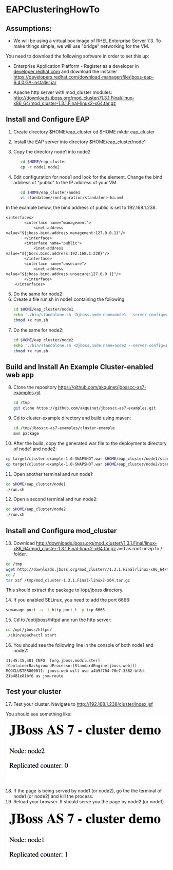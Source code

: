 # EAPClusteringHowTo

## Assumptions:

- We will be using a virtual box image of RHEL Enterprise Server 7.3. To make things simple, we will use "bridge" networking for the VM.

You need to download the following software in order to set this up:

- Enterprise Application Platform - Register as a developer in [developer.redhat.com](developer.redhat.com) and download the installer https://developers.redhat.com/download-manager/file/jboss-eap-6.4.0.GA-installer.jar

- Apache http server with mod_cluster modules: http://downloads.jboss.org/mod_cluster//1.3.1.Final/linux-x86_64/mod_cluster-1.3.1.Final-linux2-x64.tar.gz 

## Install and Configure EAP
1. Create directory $HOME/eap_cluster
   cd $HOME
   mkdir eap_cluster

2. Install the EAP server into directory $HOME/eap_cluster/node1
3. Copy the directory node1 into node2
   ```bash
      cd $HOME/eap_cluster
      cp -r node1 node2
   ```
4. Edit configuration for node1 and look for the <interfaces> element. Change the bind address of "public" to the IP address of your VM.
   ``` bash
      cd $HOME/eap_cluster/node1
      vi standalone/configuration/standalone-ha.xml 
   ```
  In the example below, the bind address of public is set to 192.168.1.238.

   ```
   <interfaces>
           <interface name="management">
               <inet-address value="${jboss.bind.address.management:127.0.0.1}"/>
           </interface>
           <interface name="public">
               <inet-address value="${jboss.bind.address:192.168.1.238}"/>
           </interface>
           <interface name="unsecure">
               <inet-address value="${jboss.bind.address.unsecure:127.0.0.1}"/>
           </interface>
       </interfaces>
   ```
5. Do the same for node2
6. Create a file run.sh in node1 containing the following:
   ```bash
   cd $HOME/eap_cluster/node1
   echo './bin/standalone.sh -Djboss.node.name=node1 --server-config=standalone-ha.xml' >> run.sh
   chmod +x run.sh
   ```
7. Do the same for node2:
   ```bash
   cd $HOME/eap_cluster/node2
   echo './bin/standalone.sh -Djboss.node.name=node2 --server-config=standalone-ha.xml -Djboss.socket.binding.port-offset=100' >> run.sh
   chmod +x run.sh
   ```
## Build and Install An Example Cluster-enabled web app   
8. Clone the repository https://github.com/akquinet/jbosscc-as7-examples.git
   ```bash
   cd /tmp
   git clone https://github.com/akquinet/jbosscc-as7-examples.git
   ```
9. Cd to cluster-example directory and build using maven:
   ```bash
   cd /tmp/jbosscc-as7-examples/cluster-example
   mvn package
   ```
10. After the build, copy the generated war file to the deployments directory of node1 and node2:
   ```bash
   cp target/cluster-example-1.0-SNAPSHOT.war $HOME/eap_cluster/node1/standalone/deployments
   cp target/cluster-example-1.0-SNAPSHOT.war $HOME/eap_cluster/node2/standalone/deployments
   ```
11. Open another terminal and run node1:
   ```bash
   cd $HOME/eap_cluster/node1
   ./run.sh
   ```
12. Open a second terminal and run node2:
   ```bash
   cd $HOME/eap_cluster/node2
   ./run.sh
   ```
   
## Install and Configure mod_cluster   
13. Download http://downloads.jboss.org/mod_cluster//1.3.1.Final/linux-x86_64/mod_cluster-1.3.1.Final-linux2-x64.tar.gz and as root unzip to / folder.
   ```bash
   cd /tmp
   wget http://downloads.jboss.org/mod_cluster//1.3.1.Final/linux-x86_64/mod_cluster-1.3.1.Final-linux2-x64.tar.gz
   cd /
   tar xzf /tmp/mod_cluster-1.3.1.Final-linux2-x64.tar.gz
   ```
   This should extract the package to /opt/jboss directory.

14. If you enabled SELinux, you need to add the port 6666:
   ```bash
   semanage port -a -t http_port_t -p tcp 6666
   ```
15. Cd to /opt/jboss/httpd and run the http server:
   ```bash
   cd /opt/jboss/httpd/
   ./sbin/apachectl start
   ```
16. You should see the following line in the console of both node1 and node2:
   ```
   11:45:15,481 INFO  [org.jboss.modcluster] (ContainerBackgroundProcessor[StandardEngine[jboss.web]]) MODCLUSTER000011: jboss.web will use a4b9f704-70e7-3382-bf8d-21b481e81bf6 as jvm-route
   ```

## Test your cluster   
17. Test your cluster. Navigate to http://192.168.1.238/cluster/index.jsf

   You should see something like:
   ![alt text](images/cluster_html_output.png)

18. If the page is being served by node1 (or node2), go the the terminal of node1 (or node2) and kill the process.
19. Reload your browser. If should serve you the page by node2 (or node1).

   ![alt test](images/cluster_html_node1_output.png)


